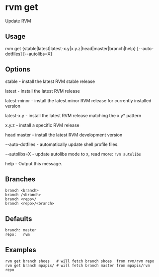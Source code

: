 # rvm get

Update RVM

## Usage

  rvm get {stable|latest|latest-x.y|x.y.z|head|master|branch|help} [--auto-dotfiles] [--autolibs=X]

## Options

  stable     - install the latest RVM stable release

  latest     - install the latest RVM release

  latest-minor
             - install the latest minor RVM release for currently installed version

  latest-x.y - install the latest RVM release matching the x.y* pattern

  x.y.z      - install a specific RVM release

  head
  master     - install the latest RVM development version

  --auto-dotfiles
             - automatically update shell profile files.

  --autolibs=X
             - update autolibs mode to `X`, read more: `rvm autolibs`

  help       - Output this message.

## Branches

    branch <branch>
    branch /<branch>
    branch <repo>/
    branch <repo>/<branch>

## Defaults

    branch: master
    repo:   rvm

## Examples

    rvm get branch shoes   # will fetch branch shoes  from rvm/rvm repo
    rvm get branch mpapis/ # will fetch branch master from mpapis/rvm       repo
